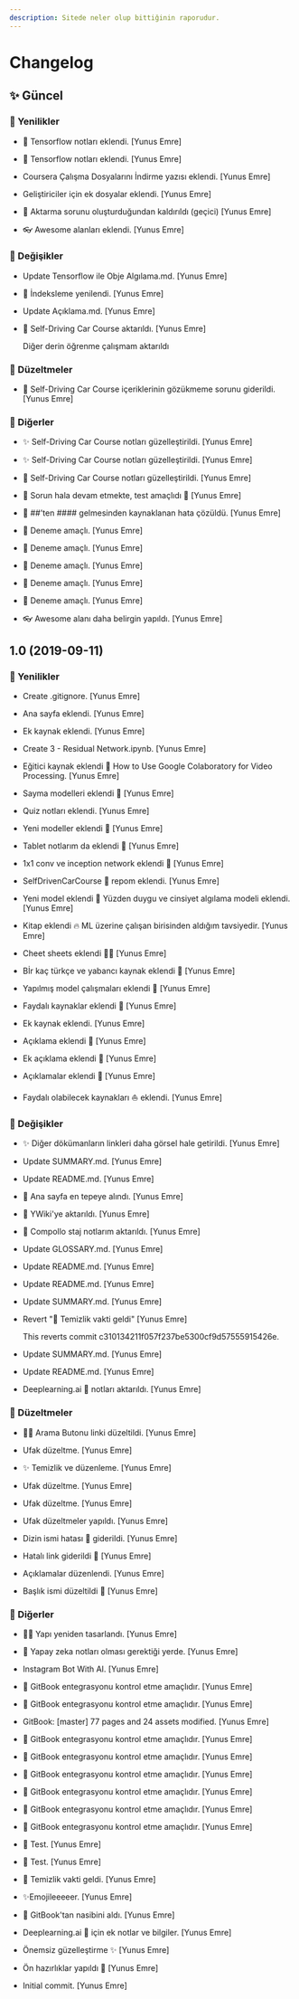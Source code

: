 ```yaml
---
description: Sitede neler olup bittiğinin raporudur.
---
```


# Changelog


## ✨ Güncel

### 🚀 Yenilikler

* 🌌 Tensorflow notları eklendi. [Yunus Emre]

* 🌌 Tensorflow notları eklendi. [Yunus Emre]

* Coursera Çalışma Dosyalarını İndirme yazısı eklendi. [Yunus Emre]

* Geliştiriciler için ek dosyalar eklendi. [Yunus Emre]

* 🐞 Aktarma sorunu oluşturduğundan kaldırıldı (geçici) [Yunus Emre]

* 👓 Awesome alanları eklendi. [Yunus Emre]

### 🌌 Değişikler

* Update Tensorflow ile Obje Algılama.md. [Yunus Emre]

* 🗽 İndeksleme yenilendi. [Yunus Emre]

* Update Açıklama.md. [Yunus Emre]

* 🚗 Self-Driving Car Course aktarıldı. [Yunus Emre]

  Diğer derin öğrenme çalışmam aktarıldı

### 🗽 Düzeltmeler

* 🐞 Self-Driving Car Course içeriklerinin gözükmeme sorunu giderildi. [Yunus Emre]

### 📡 Diğerler

* ✨ Self-Driving Car Course notları güzelleştirildi. [Yunus Emre]

* ✨ Self-Driving Car Course notları güzelleştirildi. [Yunus Emre]

* 🚗 Self-Driving Car Course notları güzelleştirildi. [Yunus Emre]

* 🐞 Sorun hala devam etmekte, test amaçlıdı 🧪 [Yunus Emre]

* 🐞 ##'ten #### gelmesinden kaynaklanan hata çözüldü. [Yunus Emre]

* 🧪 Deneme amaçlı. [Yunus Emre]

* 🧪 Deneme amaçlı. [Yunus Emre]

* 🧪 Deneme amaçlı. [Yunus Emre]

* 🧪 Deneme amaçlı. [Yunus Emre]

* 🧪 Deneme amaçlı. [Yunus Emre]

* 👓 Awesome alanı daha belirgin yapıldı. [Yunus Emre]


## 1.0 (2019-09-11)

### 🚀 Yenilikler

* Create .gitignore. [Yunus Emre]

* Ana sayfa eklendi. [Yunus Emre]

* Ek kaynak eklendi. [Yunus Emre]

* Create 3 - Residual Network.ipynb. [Yunus Emre]

* Eğitici kaynak eklendi 🚀 How to Use Google Colaboratory for Video Processing. [Yunus Emre]

* Sayma modelleri eklendi 🔢 [Yunus Emre]

* Quiz notları eklendi. [Yunus Emre]

* Yeni modeller eklendi 🤖 [Yunus Emre]

* Tablet notlarım da eklendi 🚀 [Yunus Emre]

* 1x1 conv ve inception network eklendi 📝 [Yunus Emre]

* SelfDrivenCarCourse 🚗 repom eklendi. [Yunus Emre]

* Yeni model eklendi 👩 Yüzden duygu ve cinsiyet algılama modeli eklendi. [Yunus Emre]

* Kitap eklendi 🔥 ML üzerine çalışan birisinden aldığım tavsiyedir. [Yunus Emre]

* Cheet sheets eklendi 🏃‍♀️ [Yunus Emre]

* Bİr kaç türkçe ve yabancı kaynak eklendi 🌟 [Yunus Emre]

* Yapılmış model çalışmaları eklendi 🚀 [Yunus Emre]

* Faydalı kaynaklar eklendi 👻 [Yunus Emre]

* Ek kaynak eklendi. [Yunus Emre]

* Açıklama eklendi 📃 [Yunus Emre]

* Ek açıklama eklendi 📃 [Yunus Emre]

* Açıklamalar eklendi  📃 [Yunus Emre]

* Faydalı olabilecek kaynakları ⛵ eklendi. [Yunus Emre]

### 🌌 Değişikler

* ✨ Diğer dökümanların linkleri daha görsel hale getirildi. [Yunus Emre]

* Update SUMMARY.md. [Yunus Emre]

* Update README.md. [Yunus Emre]

* 🐞 Ana sayfa en tepeye alındı. [Yunus Emre]

* 📖 YWiki'ye aktarıldı. [Yunus Emre]

* 🚙 Compollo staj notlarım aktarıldı. [Yunus Emre]

* Update GLOSSARY.md. [Yunus Emre]

* Update README.md. [Yunus Emre]

* Update README.md. [Yunus Emre]

* Update SUMMARY.md. [Yunus Emre]

* Revert "🧹 Temizlik vakti geldi" [Yunus Emre]

  This reverts commit c310134211f057f237be5300cf9d57555915426e.

* Update SUMMARY.md. [Yunus Emre]

* Update README.md. [Yunus Emre]

* Deeplearning.ai 🧠 notları aktarıldı. [Yunus Emre]

### 🗽 Düzeltmeler

* 👨‍🔧 Arama Butonu linki düzeltildi. [Yunus Emre]

* Ufak düzeltme. [Yunus Emre]

* ✨ Temizlik ve düzenleme. [Yunus Emre]

* Ufak düzeltme. [Yunus Emre]

* Ufak düzeltme. [Yunus Emre]

* Ufak düzeltmeler yapıldı. [Yunus Emre]

* Dizin ismi hatası 🐛 giderildi. [Yunus Emre]

* Hatalı link giderildi 🐛 [Yunus Emre]

* Açıklamalar düzenlendi. [Yunus Emre]

* Başlık ismi düzeltildi 🦢 [Yunus Emre]

### 📡 Diğerler

* 👷‍♂️ Yapı yeniden tasarlandı. [Yunus Emre]

* 🎈 Yapay zeka notları olması gerektiği yerde. [Yunus Emre]

* Instagram Bot With AI. [Yunus Emre]

* 🧪 GitBook entegrasyonu kontrol etme amaçlıdır. [Yunus Emre]

* 🧪 GitBook entegrasyonu kontrol etme amaçlıdır. [Yunus Emre]

* GitBook: [master] 77 pages and 24 assets modified. [Yunus Emre]

* 🧪 GitBook entegrasyonu kontrol etme amaçlıdır. [Yunus Emre]

* 🧪 GitBook entegrasyonu kontrol etme amaçlıdır. [Yunus Emre]

* 🧪 GitBook entegrasyonu kontrol etme amaçlıdır. [Yunus Emre]

* 🧪 GitBook entegrasyonu kontrol etme amaçlıdır. [Yunus Emre]

* 🧪 GitBook entegrasyonu kontrol etme amaçlıdır. [Yunus Emre]

* 🧪 GitBook entegrasyonu kontrol etme amaçlıdır. [Yunus Emre]

* 🧪 Test. [Yunus Emre]

* 🧪 Test. [Yunus Emre]

* 🧹 Temizlik vakti geldi. [Yunus Emre]

* ✨Emojileeeeer. [Yunus Emre]

* 📖 GitBook'tan nasibini aldı. [Yunus Emre]

* Deeplearning.ai 🧠 için ek notlar ve bilgiler. [Yunus Emre]

* Önemsiz güzelleştirme ✨ [Yunus Emre]

* Ön hazırlıklar yapıldı 🐥 [Yunus Emre]

* Initial commit. [Yunus Emre]


